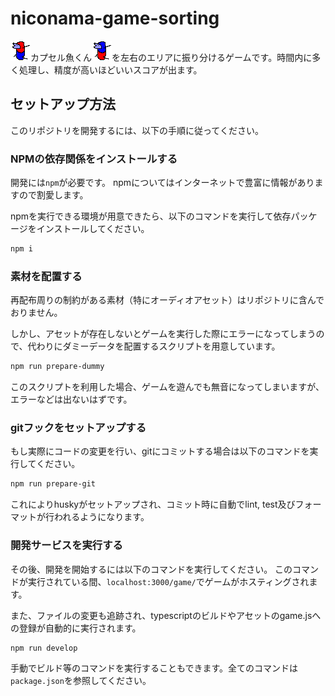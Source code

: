 # niconama-game-sorting

![カプセル魚くん](image/male_active.png)カプセル魚くん![カプセル魚くん](image/female_active.png)を左右のエリアに振り分けるゲームです。時間内に多く処理し、精度が高いほどいいスコアが出ます。

## セットアップ方法

このリポジトリを開発するには、以下の手順に従ってください。

### NPMの依存関係をインストールする

開発には`npm`が必要です。
npmについてはインターネットで豊富に情報がありますので割愛します。

npmを実行できる環境が用意できたら、以下のコマンドを実行して依存パッケージをインストールしてください。

```sh
npm i
```

### 素材を配置する

再配布周りの制約がある素材（特にオーディオアセット）はリポジトリに含んでおりません。

しかし、アセットが存在しないとゲームを実行した際にエラーになってしまうので、代わりにダミーデータを配置するスクリプトを用意しています。

```sh
npm run prepare-dummy
```

このスクリプトを利用した場合、ゲームを遊んでも無音になってしまいますが、エラーなどは出ないはずです。

### gitフックをセットアップする

もし実際にコードの変更を行い、gitにコミットする場合は以下のコマンドを実行してください。

```sh
npm run prepare-git
```

これによりhuskyがセットアップされ、コミット時に自動でlint, test及びフォーマットが行われるようになります。

### 開発サービスを実行する

その後、開発を開始するには以下のコマンドを実行してください。
このコマンドが実行されている間、`localhost:3000/game/`でゲームがホスティングされます。

また、ファイルの変更も追跡され、typescriptのビルドやアセットのgame.jsへの登録が自動的に実行されます。

```sh
npm run develop
```

手動でビルド等のコマンドを実行することもできます。全てのコマンドは`package.json`を参照してください。
